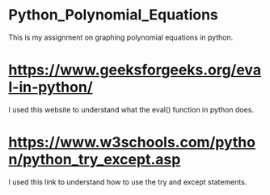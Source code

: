 # Python_Polynomial_Equations
This is my assignment on graphing polynomial equations in python. 

# https://www.geeksforgeeks.org/eval-in-python/
I used this website to understand what the eval() function in python does.

# https://www.w3schools.com/python/python_try_except.asp
I used this link to understand how to use the try and except statements. 
